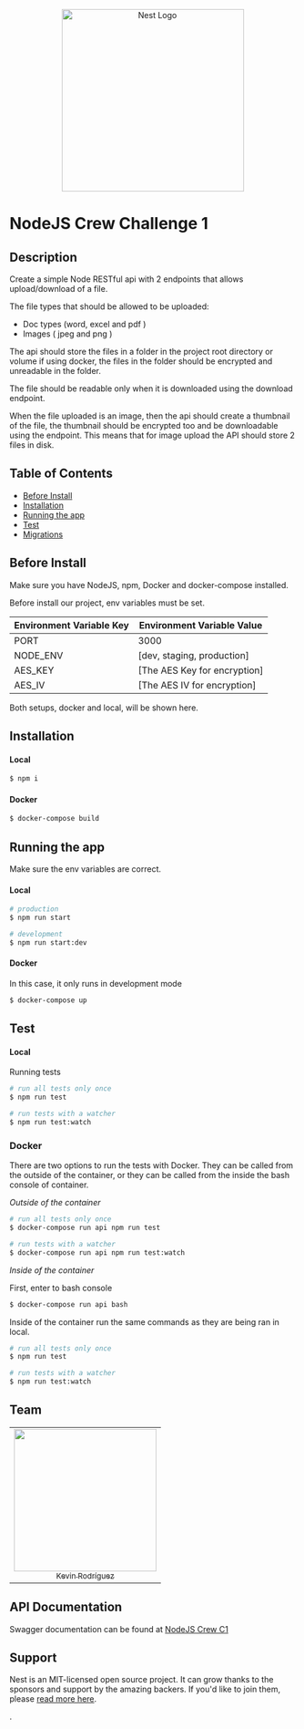 <p align="center">
  <a href="http://nestjs.com/" target="blank"><img src="https://nestjs.com/img/logo_text.svg" width="320" alt="Nest Logo" /></a>
</p>

# NodeJS Crew Challenge 1

## Description

Create a simple Node RESTful api with 2 endpoints that allows upload/download of a file.

The file types that should be allowed to be uploaded:

- Doc types (word, excel and pdf )
- Images ( jpeg and png )

The api should store the files in a folder in the project root directory or volume if using docker, the files in the folder should be encrypted and unreadable in the folder.

The file should be readable only when it is downloaded using the download endpoint.

When the file uploaded is an image, then the api should create a thumbnail of the file, the thumbnail should be encrypted too and be downloadable using the endpoint. This means that for image upload the API should store 2 files in disk.

## Table of Contents

- [Before Install](#before-install)
- [Installation](#installation)
- [Running the app](#running-the-app)
- [Test](#test)
- [Migrations](#migrations)

## Before Install

Make sure you have NodeJS, npm, Docker and docker-compose installed.

Before install our project, env variables must be set.

<center>

| Environment Variable Key | Environment Variable Value   |
| ------------------------ | ---------------------------- |
| PORT                     | 3000                         |
| NODE_ENV                 | [dev, staging, production]   |
| AES_KEY                  | [The AES Key for encryption] |
| AES_IV                   | [The AES IV for encryption]  |

</center>

Both setups, docker and local, will be shown here.

## Installation

#### Local

```bash
$ npm i
```

#### Docker

```bash
$ docker-compose build
```

## Running the app

Make sure the env variables are correct.

#### Local

```bash
# production
$ npm run start

# development
$ npm run start:dev
```

#### Docker

In this case, it only runs in development mode

```bash
$ docker-compose up
```

## Test

#### Local

Running tests

```bash
# run all tests only once
$ npm run test

# run tests with a watcher
$ npm run test:watch
```

### Docker

There are two options to run the tests with Docker. They can be called from the outside of the container, or they can be called from the inside the bash console of container.

_Outside of the container_

```bash
# run all tests only once
$ docker-compose run api npm run test

# run tests with a watcher
$ docker-compose run api npm run test:watch
```

_Inside of the container_

First, enter to bash console

```bash
$ docker-compose run api bash
```

Inside of the container run the same commands as they are being ran in local.

```bash
# run all tests only once
$ npm run test

# run tests with a watcher
$ npm run test:watch
```

## Team

<table>
   <tr>
      <td align="center">
         <a href="https://github.com/KevinARE29">
         <img src="https://avatars1.githubusercontent.com/u/22019795?v=4" width="250" />
         <br />
         <sub>Kevin Rodríguez</sub>
         </a>
      </td>
   </tr>
</table>

## API Documentation

Swagger documentation can be found at [NodeJS Crew C1](https://node-crew-c1.herokuapp.com/api/docs/)

## Support

Nest is an MIT-licensed open source project. It can grow thanks to the sponsors and support by the amazing backers. If you'd like to join them, please [read more here](https://docs.nestjs.com/support).

.

